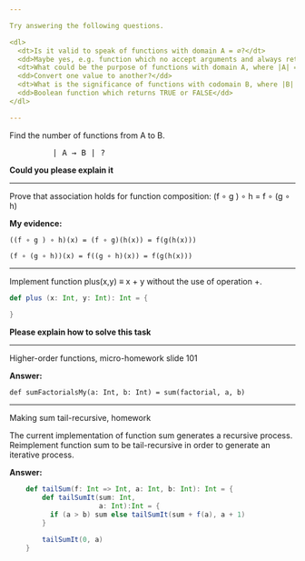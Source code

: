 ```yaml
---

Try answering the following questions.

<dl>
  <dt>Is it valid to speak of functions with domain A = ∅?</dt>
  <dd>Maybe yes, e.g. function which no accept arguments and always return constant?</dd>
  <dt>What could be the purpose of functions with domain A, where |A| = 1?</dt>
  <dd>Convert one value to another?</dd>
  <dt>What is the significance of functions with codomain B, where |B| = 2?</dt>
  <dd>Boolean function which returns TRUE or FALSE</dd>
</dl>

---
```


Find the number of functions from A to B.
<pre>         | A → B | ? </pre>

**Could you please explain it**

---

Prove that association holds for function composition:
(f ∘ g ) ∘ h = f ∘ (g ∘ h)

**My evidence:**

```((f ∘ g ) ∘ h)(x) = (f ∘ g)(h(x)) = f(g(h(x)))```

```(f ∘ (g ∘ h))(x) = f((g ∘ h)(x)) = f(g(h(x)))```

---

Implement function plus(x,y) ≡ x + y without the use of operation +.

```scala
def plus (x: Int, y: Int): Int = {
    
}
```

**Please explain how to solve this task**

---

Higher-order functions, micro-homework slide 101

**Answer:**

```def sumFactorialsMy(a: Int, b: Int) = sum(factorial, a, b)```

---

Making sum tail-recursive, homework

The current implementation of function sum generates a
recursive process. Reimplement function sum to be
tail-recursive in order to generate an iterative process.

**Answer:**
```scala
    def tailSum(f: Int => Int, a: Int, b: Int): Int = {
        def tailSumIt(sum: Int,
                      a: Int):Int = {
          if (a > b) sum else tailSumIt(sum + f(a), a + 1)
        }

        tailSumIt(0, a)
    }
```
